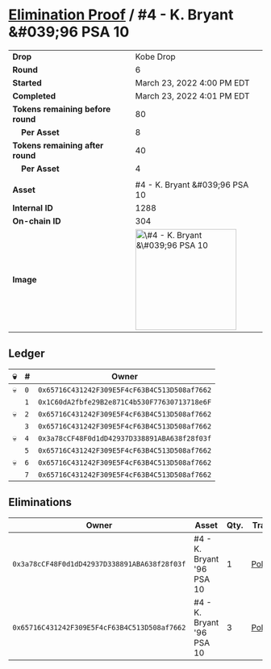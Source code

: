 # [Elimination Proof](./readme.md) / \#4 - K. Bryant &\#039;96 PSA 10

|                                       |                                                                                                                                                                                                      |
| ------------------------------------- | ---------------------------------------------------------------------------------------------------------------------------------------------------------------------------------------------------- |
| **Drop**                              | Kobe Drop                                                                                                                                                                                            |
| **Round**                             | 6                                                                                                                                                                                                    |
| **Started**                           | March 23, 2022 4:00 PM EDT                                                                                                                                                                           |
| **Completed**                         | March 23, 2022 4:01 PM EDT                                                                                                                                                                           |
| **Tokens remaining before round**     | 80                                                                                                                                                                                                   |
| **&nbsp;&nbsp;&nbsp;&nbsp;Per Asset** | 8                                                                                                                                                                                                    |
| **Tokens remaining after round**      | 40                                                                                                                                                                                                   |
| **&nbsp;&nbsp;&nbsp;&nbsp;Per Asset** | 4                                                                                                                                                                                                    |
|                                       |                                                                                                                                                                                                      |
| **Asset**                             | \#4 - K. Bryant &\#039;96 PSA 10                                                                                                                                                                     |
| **Internal ID**                       | 1288                                                                                                                                                                                                 |
| **On-chain ID**                       | 304                                                                                                                                                                                                  |
| **Image**                             | <img src="https://tcdn.blokpax.com/95d5aeda-8524-43ac-aea2-0688cd35d311/bff64351c2eed79bb5be760982c176d060e2312932567a5a6f8ac1ad9f62db61.jpg" height="200" alt="\#4 - K. Bryant &\#039;96 PSA 10" /> |

## Ledger

| 💀  | #   | Owner                                        |
| --- | --- | -------------------------------------------- |
| 💀  | `0` | `0x65716C431242F309E5F4cF63B4C513D508af7662` |
|     | `1` | `0x1C60dA2fbfe29B2e871C4b530F77630713718e6F` |
| 💀  | `2` | `0x65716C431242F309E5F4cF63B4C513D508af7662` |
|     | `3` | `0x65716C431242F309E5F4cF63B4C513D508af7662` |
| 💀  | `4` | `0x3a78cCF48F0d1dD42937D338891ABA638f28f03f` |
|     | `5` | `0x65716C431242F309E5F4cF63B4C513D508af7662` |
| 💀  | `6` | `0x65716C431242F309E5F4cF63B4C513D508af7662` |
|     | `7` | `0x65716C431242F309E5F4cF63B4C513D508af7662` |

## Eliminations

| Owner                                        | Asset                      | Qty. | Transaction                                                                                                  |
| -------------------------------------------- | -------------------------- | ---- | ------------------------------------------------------------------------------------------------------------ |
| `0x3a78cCF48F0d1dD42937D338891ABA638f28f03f` | \#4 - K. Bryant '96 PSA 10 | 1    | [Polygonscan](https://polygonscan.com/tx/0x54f05803a3216b64a55db01041060c985836a4cdae666a25265b8638c9b5ce31) |
| `0x65716C431242F309E5F4cF63B4C513D508af7662` | \#4 - K. Bryant '96 PSA 10 | 3    | [Polygonscan](https://polygonscan.com/tx/0xe35b072705dc477a2be65361dfe48e46aaf5246c1f89e3f52c0bf4bb1ada4b68) |
